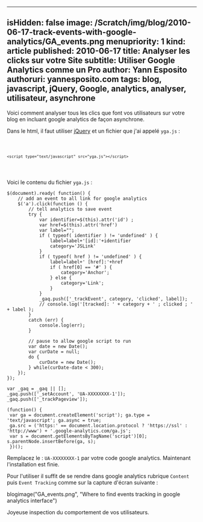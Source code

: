 -----
isHidden:       false
image: /Scratch/img/blog/2010-06-17-track-events-with-google-analytics/GA_events.png
menupriority:   1
kind:           article
published: 2010-06-17
title: Analyser les clicks sur votre Site
subtitle: Utiliser Google Analytics comme un Pro
author: Yann Esposito
authoruri: yannesposito.com
tags:  blog, javascript, jQuery, Google, analytics, analyser, utilisateur, asynchrone
-----

Voici comment analyser tous les clics que font vos utilisateurs sur votre blog en incluant google analytics de façon asynchrone.

Dans le html, il faut utiliser [jQuery](http://jquery.com) et un fichier que j'ai appelé `yga.js` :

<pre><code class="html">    <script type="text/javascript" src="jquery.js"></script>
    <script type="text/javascript" src="yga.js"></script>
</code></pre>

Voici le contenu du fichier `yga.js` :

<pre><code class="javascript" file="yga.js">$(document).ready( function() {
    // add an event to all link for google analytics
    $('a').click(function () {
        // tell analytics to save event
        try {
            var identifier=$(this).attr('id') ;
            var href=$(this).attr('href')
            var label="";
            if ( typeof( identifier ) != 'undefined' ) {
                label=label+'[id]:'+identifier
                category='JSLink'
            }
            if ( typeof( href ) != 'undefined' ) {
                label=label+' [href]:'+href
                if ( href[0] == '#' ) {
                    category='Anchor';
                } else {
                    category='Link';
                }
            }
            _gaq.push(['_trackEvent', category, 'clicked', label]);
            // console.log('[tracked]: ' + category + ' ; clicked ; ' + label );
        }
        catch (err) {
            console.log(err);
        }

        // pause to allow google script to run
        var date = new Date();
        var curDate = null;
        do {
            curDate = new Date();
        } while(curDate-date < 300);
    });
});

var _gaq = _gaq || [];
_gaq.push(['_setAccount', 'UA-XXXXXXXX-1']);
_gaq.push(['_trackPageview']);

(function() {
 var ga = document.createElement('script'); ga.type = 'text/javascript'; ga.async = true;
 ga.src = ('https:' == document.location.protocol ? 'https://ssl' : 'http://www') + '.google-analytics.com/ga.js';
 var s = document.getElementsByTagName('script')[0]; s.parentNode.insertBefore(ga, s);
 })();
</code></pre>

Remplacez le : `UA-XXXXXXXX-1` par votre code google analytics. Maintenant l'installation est finie.

Pour l'utiliser il suffit de se rendre dans google analytics rubrique `Content` puis `Event Tracking` comme sur la capture d'écran suivante :

blogimage("GA_events.png", "Where to find events tracking in google analytics interface")

Joyeuse inspection du comportement de vos utilisateurs.
